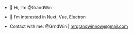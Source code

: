 - 👋 Hi, I’m @GrandWin
- 👀 I’m interested in Nuxt, Vue, Electron

- Contact with me: @GrndWin | mrgrandwinnow@gmail.com

<!---
GrandWin/GrandWin is a ✨ special ✨ repository because its `README.md` (this file) appears on your GitHub profile.
You can click the Preview link to take a look at your changes.
--->
